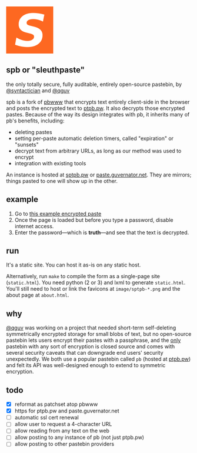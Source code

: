 ![spb logo](https://raw.githubusercontent.com/syntactician/spb/master/images/sptpb-128.png)

## spb or "sleuthpaste"

the only totally secure, fully auditable, entirely open-source pastebin, by [@syntactician](https://github.com/syntactician) and [@qguv](https://github.com/qguv)

spb is a fork of [pbwww](https://github.com/sudokode/pbwww) that encrypts text entirely client-side in the browser and posts the encrypted text to [ptpb.pw](https://ptpb.pw). It also decrypts those encrypted pastes. Because of the way its design integrates with pb, it inherits many of pb's benefits, including:

  - deleting pastes
  - setting per-paste automatic deletion timers, called "expiration" or "sunsets"
  - decrypt text from arbitrary URLs, as long as our method was used to encrypt
  - integration with existing tools

An instance is hosted at [sptpb.pw](https://sptpb.pw/) or [paste.guvernator.net](https://paste.guvernator.net). They are mirrors; things pasted to one will show up in the other.

## example

1. Go to [this example encrypted paste](https://sptpb.pw/?wcqg)
2. Once the page is loaded but before you type a password, disable internet access.
3. Enter the password&mdash;which is **truth**&mdash;and see that the text is decrypted.

## run

It's a static site. You can host it as-is on any static host.

Alternatively, run `make` to compile the form as a single-page site (`static.html`). You need python (2 or 3) and lxml to generate `static.html`. You'll still need to host or link the favicons at `image/sptpb-*.png` and the about page at `about.html`.

## why

[@qguv](https://github.com/qguv) was working on a project that needed short-term self-deleting symmetrically encrypted storage for small blobs of text, but no open-source pastebin lets users encrypt their pastes with a passphrase, and the [only](https://www.protectedtext.com/) pastebin with any sort of encryption is closed source and comes with several security caveats that can downgrade end users' security unexpectedly. We both use a popular pastebin called `pb` (hosted at [ptpb.pw](https://ptpb.pw)) and felt its API was well-designed enough to extend to symmetric encryption.

## todo

- [X] reformat as patchset atop pbwww
- [X] https for ptpb.pw and paste.guvernator.net
- [ ] automatic ssl cert renewal
- [ ] allow user to request a 4-character URL
- [ ] allow reading from any text on the web
- [ ] allow posting to any instance of pb (not just ptpb.pw)
- [ ] allow posting to other pastebin providers
